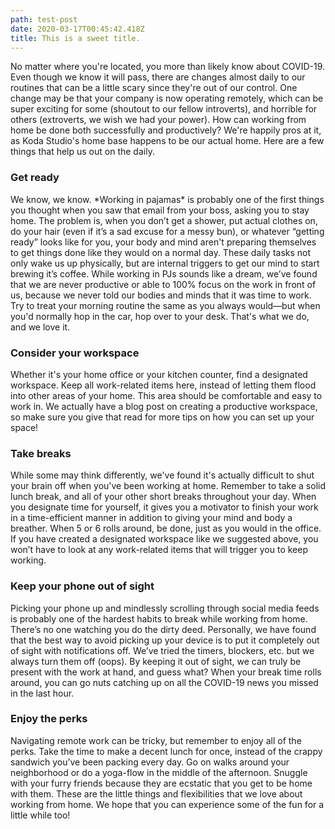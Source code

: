 ```yaml
---
path: test-post
date: 2020-03-17T00:45:42.418Z
title: This is a sweet title.
---
```

No matter where you're located, you more than likely know about COVID-19. Even though we know it will pass, there are changes almost daily to our routines that can be a little scary since they're out of our control. One change may be that your company is now operating remotely, which can be super exciting for some (shoutout to our fellow introverts), and horrible for others (extroverts, we wish we had your power). How can working from home be done both successfully and productively? We're happily pros at it, as Koda Studio's home base happens to be our actual home. Here are a few things that help us out on the daily.



### Get ready



We know, we know. \*Working in pajamas\* is probably one of the first things you thought when you saw that email from your boss, asking you to stay home. The problem is, when you don’t get a shower, put actual clothes on, do your hair (even if it’s a sad excuse for a messy bun), or whatever “getting ready” looks like for you, your body and mind aren't preparing themselves to get things done like they would on a normal day. These daily tasks not only wake us up physically, but are internal triggers to get our mind to start brewing it’s coffee. While working in PJs sounds like a dream, we’ve found that we are never productive or able to 100% focus on the work in front of us, because we never told our bodies and minds that it was time to work. Try to treat your morning routine the same as you always would—but when you'd normally hop in the car, hop over to your desk. That's what we do, and we love it.



### Consider your workspace



Whether it's your home office or your kitchen counter, find a designated workspace. Keep all work-related items here, instead of letting them flood into other areas of your home. This area should be comfortable and easy to work in. We actually have a blog post on creating a productive workspace, so make sure you give that read for more tips on how you can set up your space!



### Take breaks



While some may think differently, we've found it's actually difficult to shut your brain off when you've been working at home. Remember to take a solid lunch break, and all of your other short breaks throughout your day. When you designate time for yourself, it gives you a motivator to finish your work in a time-efficient manner in addition to giving your mind and body a breather. When 5 or 6 rolls around, be done, just as you would in the office. If you have created a designated workspace like we suggested above, you won’t have to look at any work-related items that will trigger you to keep working.



### Keep your phone out of sight



Picking your phone up and mindlessly scrolling through social media feeds is probably one of the hardest habits to break while working from home. There’s no one watching you do the dirty deed. Personally, we have found that the best way to avoid picking up your device is to put it completely out of sight with notifications off. We’ve tried the timers, blockers, etc. but we always turn them off (oops). By keeping it out of sight, we can truly be present with the work at hand, and guess what? When your break time rolls around, you can go nuts catching up on all the COVID-19 news you missed in the last hour.



### Enjoy the perks



Navigating remote work can be tricky, but remember to enjoy all of the perks. Take the time to make a decent lunch for once, instead of the crappy sandwich you’ve been packing every day. Go on walks around your neighborhood or do a yoga-flow in the middle of the afternoon. Snuggle with your furry friends because they are ecstatic that you get to be home with them. These are the little things and flexibilities that we love about working from home. We hope that you can experience some of the fun for a little while too!